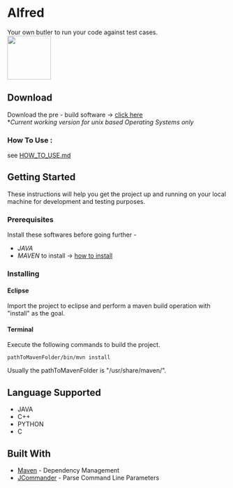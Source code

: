 # Alfred
Your own butler to run your code against test cases.<br />
<img src="https://vignette1.wikia.nocookie.net/batman/images/2/2c/Batman_TAS_-_Alfred_Pennyworth.jpg/revision/latest?cb=20170629213713" width="100">

## Download 
Download the pre - build software -> [click here](https://sourceforge.net/projects/nkg447-alfred/) <br/>
**Current working version for unix based Operating Systems only*
### How To Use : 
see [HOW_TO_USE.md](https://github.com/nkg447/Alfred/blob/master/HOW_TO_USE.md)

## Getting Started
These instructions will help you get the project up and running on your local machine for development and testing purposes.

### Prerequisites
Install these softwares before going further - 
* *JAVA*
* *MAVEN* to install -> [how to install](https://www.mkyong.com/maven/how-to-install-maven-in-ubuntu/)

### Installing
#### Eclipse
Import the project to eclipse and perform a maven build operation with "install" as the goal.

#### Terminal
Execute the following commands to build the project.
```
pathToMavenFolder/bin/mvn install
```
Usually the pathToMavenFolder is "/usr/share/maven/".


## Language Supported 
* JAVA
* C++
* PYTHON
* C

## Built With
* [Maven](https://maven.apache.org/) - Dependency Management
* [JCommander](jcommander.org) - Parse Command Line Parameters

